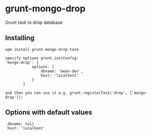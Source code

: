 grunt-mongo-drop
=========

Grunt task to drop database

Installing
-----------------

    npm install grunt-mongo-drop-task

    specify options grunt.initConfig:
    'mongo-drop': {
                options: {
                    dbname: 'mean-dev',
                    host: 'localhost'
                }
            }

    and then you can use it e.g. grunt.registerTask('drop', ['mongo-drop']);


Options with default values
-----------------

     dbname: null
     host: 'localhost'